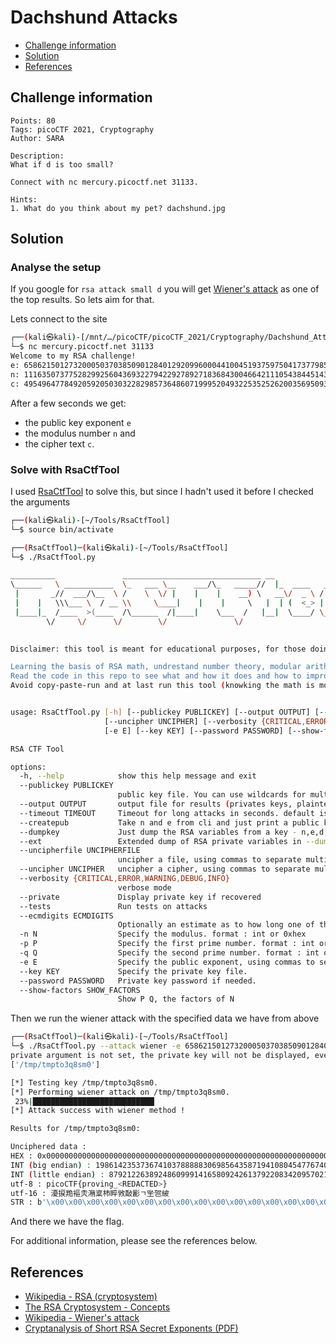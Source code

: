 # Dachshund Attacks

- [Challenge information](#challenge-information)
- [Solution](#solution)
- [References](#references)

## Challenge information
```
Points: 80
Tags: picoCTF 2021, Cryptography
Author: SARA

Description:
What if d is too small? 

Connect with nc mercury.picoctf.net 31133.

Hints:
1. What do you think about my pet? dachshund.jpg
```

## Solution

### Analyse the setup

If you google for `rsa attack small d` you will get [Wiener's attack](https://en.wikipedia.org/wiki/Wiener%27s_attack) as one of the top results. So lets aim for that.

Lets connect to the site
```bash
┌──(kali㉿kali)-[/mnt/…/picoCTF/picoCTF_2021/Cryptography/Dachshund_Attacks]
└─$ nc mercury.picoctf.net 31133
Welcome to my RSA challenge!
e: 65862150127320005037038509012840129209960004410045193759750417377985394915130368181368296052667342899940009485124918084970700806881035884433562195922295472534531712858333290106078343277760803756755670572802680742457324607562251776322670688513709708316127255727360794138423450486733791623208864139985319062709
n: 111635073775282992560436932279422927892718368430046642111054384451437430092958074900936053148330367695269807776075371257916124798239989868928144454138677744106085230203964004299426988568195532162795415192136353551001934000267406108446664822033910616982418163274796786325762783581040178897937780881123797331079
c: 49549647784920592050303228298573648607199952049322535252620035695093329607635490577905002304862913428592143243603580186617698394894233841091360060436848920174536652319109898564887300408227123623221892942454805819870355745462215546218568019618578258052103881221284377372054554879956764482279714539463062518411
```

After a few seconds we get:
 * the public key exponent `e`
 * the modulus number `n` and 
 * the cipher text `c`.

### Solve with RsaCtfTool

I used [RsaCtfTool](https://github.com/RsaCtfTool/RsaCtfTool) to solve this, but since I hadn't used it before I checked the arguments
```bash
┌──(kali㉿kali)-[~/Tools/RsaCtfTool]
└─$ source bin/activate

┌──(RsaCtfTool)─(kali㉿kali)-[~/Tools/RsaCtfTool]
└─$ ./RsaCtfTool.py 

__________               _______________________________ __                .__   
\______   \ ___________  \_   ___ \__    ___/\_   _____//  |_  ____   ____ |  |  
 |       _//  ___/\__  \ /    \  \/ |    |    |    __) \   __\/  _ \ /  _ \|  |  
 |    |   \\\___ \  / __ \\     \____|    |    |     \   |  | (  <_> |  <_> )  |__
 |____|_  /____  >(____  /\______  /|____|    \___  /   |__|  \____/ \____/|____/
        \/     \/      \/        \/               \/                             
        

Disclaimer: this tool is meant for educational purposes, for those doing CTF's first try:

Learning the basis of RSA math, undrestand number theory, modular arithmetric, integer factorization, fundamental theorem of arithmetic.
Read the code in this repo to see what and how it does and how to improve it, send PR's.
Avoid copy-paste-run and at last run this tool (knowking the math is more valuable than knowking how to run this tool).


usage: RsaCtfTool.py [-h] [--publickey PUBLICKEY] [--output OUTPUT] [--timeout TIMEOUT] [--createpub] [--dumpkey] [--ext] [--uncipherfile UNCIPHERFILE]
                     [--uncipher UNCIPHER] [--verbosity {CRITICAL,ERROR,WARNING,DEBUG,INFO}] [--private] [--tests] [--ecmdigits ECMDIGITS] [-n N] [-p P] [-q Q]
                     [-e E] [--key KEY] [--password PASSWORD] [--show-factors SHOW_FACTORS]

RSA CTF Tool

options:
  -h, --help            show this help message and exit
  --publickey PUBLICKEY
                        public key file. You can use wildcards for multiple keys.
  --output OUTPUT       output file for results (privates keys, plaintext data).
  --timeout TIMEOUT     Timeout for long attacks in seconds. default is 60s min: MIN_INT in C, max: MAX_INT in C, values < 1 have the same effect as MAX_INT
  --createpub           Take n and e from cli and just print a public key then exit
  --dumpkey             Just dump the RSA variables from a key - n,e,d,p,q
  --ext                 Extended dump of RSA private variables in --dumpkey mode - dp,dq,pinv,qinv).
  --uncipherfile UNCIPHERFILE
                        uncipher a file, using commas to separate multiple paths
  --uncipher UNCIPHER   uncipher a cipher, using commas to separate multiple ciphers
  --verbosity {CRITICAL,ERROR,WARNING,DEBUG,INFO}
                        verbose mode
  --private             Display private key if recovered
  --tests               Run tests on attacks
  --ecmdigits ECMDIGITS
                        Optionally an estimate as to how long one of the primes is for ECM method
  -n N                  Specify the modulus. format : int or 0xhex
  -p P                  Specify the first prime number. format : int or 0xhex
  -q Q                  Specify the second prime number. format : int or 0xhex
  -e E                  Specify the public exponent, using commas to separate multiple exponents. format : int or 0xhex
  --key KEY             Specify the private key file.
  --password PASSWORD   Private key password if needed.
  --show-factors SHOW_FACTORS
                        Show P Q, the factors of N
```

Then we run the wiener attack with the specified data we have from above
```bash
┌──(RsaCtfTool)─(kali㉿kali)-[~/Tools/RsaCtfTool]
└─$ ./RsaCtfTool.py --attack wiener -e 65862150127320005037038509012840129209960004410045193759750417377985394915130368181368296052667342899940009485124918084970700806881035884433562195922295472534531712858333290106078343277760803756755670572802680742457324607562251776322670688513709708316127255727360794138423450486733791623208864139985319062709 -n 111635073775282992560436932279422927892718368430046642111054384451437430092958074900936053148330367695269807776075371257916124798239989868928144454138677744106085230203964004299426988568195532162795415192136353551001934000267406108446664822033910616982418163274796786325762783581040178897937780881123797331079 --uncipher 49549647784920592050303228298573648607199952049322535252620035695093329607635490577905002304862913428592143243603580186617698394894233841091360060436848920174536652319109898564887300408227123623221892942454805819870355745462215546218568019618578258052103881221284377372054554879956764482279714539463062518411
private argument is not set, the private key will not be displayed, even if recovered.
['/tmp/tmpto3q8sm0']

[*] Testing key /tmp/tmpto3q8sm0.
[*] Performing wiener attack on /tmp/tmpto3q8sm0.
 23%|███████████████████████████▏                                                                                           | 142/621 [00:00<00:00, 479928.42it/s]
[*] Attack success with wiener method !

Results for /tmp/tmpto3q8sm0:

Unciphered data :
HEX : 0x000000000000000000000000000000000000000000000000000000000000000000000000000000000000000000000000000000000000000000000000000000000000000000000000000000000000000000000000000000000000000000000000007069636f4354467b70726f76696e675f7769656e65725f313134363038347d
INT (big endian) : 198614235373674103788888306985643587194108045477674049828293333354607555709
INT (little endian) : 87921226389248609991416580924261379220834209570216127188744368794844983358867834124248414628711792213050850983251956877756570780708855133214828939851701104528276715881992414177645078631779504417424285365191693621622775553702005676528503892037702385734519870361795786506467713703552453301138070119563546066944
utf-8 : picoCTF{proving_<REDACTED>}
utf-16 : 瀀捩䍯䙔灻潲楶杮睟敩敮彲ㄱ㘴㠰紴
STR : b'\x00\x00\x00\x00\x00\x00\x00\x00\x00\x00\x00\x00\x00\x00\x00\x00\x00\x00\x00\x00\x00\x00\x00\x00\x00\x00\x00\x00\x00\x00\x00\x00\x00\x00\x00\x00\x00\x00\x00\x00\x00\x00\x00\x00\x00\x00\x00\x00\x00\x00\x00\x00\x00\x00\x00\x00\x00\x00\x00\x00\x00\x00\x00\x00\x00\x00\x00\x00\x00\x00\x00\x00\x00\x00\x00\x00\x00\x00\x00\x00\x00\x00\x00\x00\x00\x00\x00\x00\x00\x00\x00\x00\x00\x00\x00\x00\x00picoCTF{proving_<REDACTED>}'
```

And there we have the flag.

For additional information, please see the references below.

## References

- [Wikipedia - RSA (cryptosystem)](https://en.wikipedia.org/wiki/RSA_(cryptosystem))
- [The RSA Cryptosystem - Concepts](https://cryptobook.nakov.com/asymmetric-key-ciphers/the-rsa-cryptosystem-concepts)
- [Wikipedia - Wiener's attack](https://en.wikipedia.org/wiki/Wiener%27s_attack)
- [Cryptanalysis of Short RSA Secret Exponents (PDF)](https://monge.univ-mlv.fr/~jyt/Crypto/4/10.1.1.92.5261.pdf)
